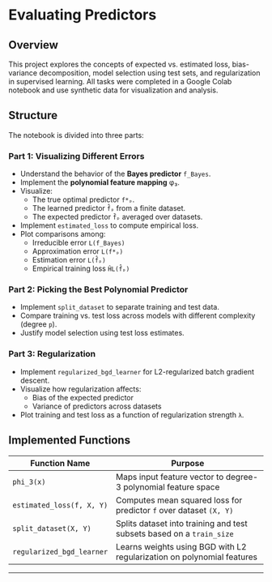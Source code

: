 # Evaluating Predictors

## Overview

This project explores the concepts of expected vs. estimated loss, bias-variance decomposition, model selection using test sets, and regularization in supervised learning. All tasks were completed in a Google Colab notebook and use synthetic data for visualization and analysis.

## Structure

The notebook is divided into three parts:

### Part 1: Visualizing Different Errors
- Understand the behavior of the **Bayes predictor** `f_Bayes`.
- Implement the **polynomial feature mapping** φ₃.
- Visualize:
  - The true optimal predictor `f*ₚ`.
  - The learned predictor `f̂ₚ` from a finite dataset.
  - The expected predictor `f̄ₚ` averaged over datasets.
- Implement `estimated_loss` to compute empirical loss.
- Plot comparisons among:
  - Irreducible error `L(f_Bayes)`
  - Approximation error `L(f*ₚ)`
  - Estimation error `L(f̂ₚ)`
  - Empirical training loss `ĤL(f̂ₚ)`

### Part 2: Picking the Best Polynomial Predictor
- Implement `split_dataset` to separate training and test data.
- Compare training vs. test loss across models with different complexity (degree `p`).
- Justify model selection using test loss estimates.

### Part 3: Regularization
- Implement `regularized_bgd_learner` for L2-regularized batch gradient descent.
- Visualize how regularization affects:
  - Bias of the expected predictor
  - Variance of predictors across datasets
- Plot training and test loss as a function of regularization strength `λ`.

## Implemented Functions

| Function Name               | Purpose                                                                 |
|----------------------------|-------------------------------------------------------------------------|
| `phi_3(x)`                 | Maps input feature vector to degree-3 polynomial feature space          |
| `estimated_loss(f, X, Y)`  | Computes mean squared loss for predictor `f` over dataset `(X, Y)`      |
| `split_dataset(X, Y)`      | Splits dataset into training and test subsets based on a `train_size`   |
| `regularized_bgd_learner`  | Learns weights using BGD with L2 regularization on polynomial features  |

---

